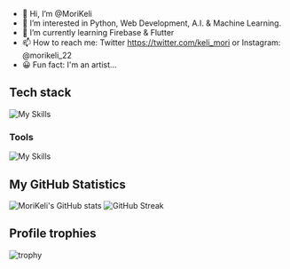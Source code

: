 - 👋 Hi, I’m @MoriKeli
- 👀 I’m interested in Python, Web Development, A.I. & Machine Learning.
- 🌱 I’m currently learning Firebase & Flutter 
- 📫 How to reach me: Twitter https://twitter.com/keli_mori or Instagram: @morikeli_22
- 😀 Fun fact: I'm an artist...


## Tech stack
![My Skills](https://skillicons.dev/icons?i=html,css,bootstrap,javascript,python,django,flutter,mysql,sqlite,postgresql,firebase)


### Tools
![My Skills](https://skillicons.dev/icons?i=vscode,androidstudio,git,github,linux,heroku,postmanapi)


## My GitHub Statistics
![MoriKeli's GitHub stats](https://github-readme-stats.vercel.app/api?username=MoriKeli&theme=tokyonight&show_icons=true) ![GitHub Streak](https://github-readme-streak-stats.herokuapp.com?user=MoriKeli&theme=cobalt&date_format=j%20M%5B%20Y%5D&background=000000&border=7536B2&stroke=9243DD&ring=89502D&fire=FF9554&currStreakNum=D280FF&sideNums=BC52FF&currStreakLabel=64EAE2&sideLabels=48A8A2&dates=A42EE5)


## Profile trophies
![trophy](https://github-profile-trophy.vercel.app/?username=MoriKeli&theme=onedark)
